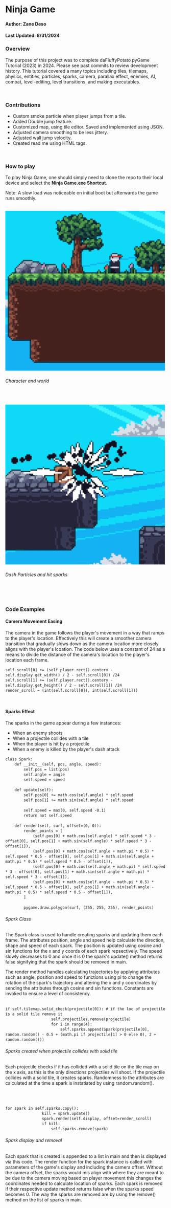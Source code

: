 # Ninja Game

<h4> Author: Zane Deso </h4>
<h4> Last Updated: 8/31/2024 </h4>


<h3> Overview </h3>
    <p>
    The purpose of this project was to complete daFluffyPotato pyGame Tutorial (2023) in 2024. Please see past commits to review development history. This tutorial covered a many topics including tiles, tilemaps, physics, entities, particles, sparks, camera, parallax effect, enemies, AI, combat, level-editing, level transitions, and making executables.
    </p>
<br>

<h3> Contributions </h3>
    <p>
        <ul>
            <li> Custom smoke particle when player jumps from a tile.
            <li> Added Double jump feature.
            <li> Customized map, using tile editor. Saved and implemented using JSON.
            <li> Adjusted camera smoothing to be less jittery.
            <li> Adjusted wall jump velocity.
            <li> Created read me using HTML tags.
        </ul>
    </p>
<br>

<h3> How to play </h3>
    <p>
    To play Ninja Game, one should simply need to clone the repo to their local device and select the <strong>Ninja Game.exe Shortcut</strong>.
    </p>
    <p>
    Note: A slow load was noticeable on initial boot but afterwards the game runs smoothly.
    </p>
<br>
<img src="Game_Screenshot_002.jpg">
<h6> Character and world </h6>
<br>
<br>


<img src="Game_Screenshot_001.jpg">
<h6> Dash Particles and hit sparks </h6>
<br>
<br>

<h3> Code Examples </h3>

<h4> Camera Movement Easing</h4>
<p>
The camera in the game follows the player's movement in a way that ramps to the player's location. Effectively this will create a smoother camera transition that gradually slows down as the camera location more closely aligns with the player's lcoation. The code below uses a constant of 24 as a means to divide the distance of the camera's location to the player's location each frame.
</p>

```
self.scroll[0] += (self.player.rect().centerx - self.display.get_width() / 2 - self.scroll[0]) /24
self.scroll[1] += (self.player.rect().centery - self.display.get_height() / 2 - self.scroll[1]) /24
render_scroll = (int(self.scroll[0]), int(self.scroll[1]))
```
<br>

<h4> Sparks Effect </h4>
<p>
The sparks in the game appear during a few instances:
    <ul>
        <li> When an enemy shoots
        <li> When a projectile collides with a tile
        <li> When the player is hit by a projectile
        <li> When a enemy is killed by the player's dash attack
    </ul>
</p>

```
class Spark:
    def __init__(self, pos, angle, speed):
        self.pos = list(pos)
        self.angle = angle
        self.speed = speed

    def update(self):
        self.pos[0] += math.cos(self.angle) * self.speed
        self.pos[1] += math.sin(self.angle) * self.speed

        self.speed = max(0, self.speed -0.1)
        return not self.speed
    
    def render(self, surf, offset=(0, 0)):
        render_points = [
            (self.pos[0] + math.cos(self.angle) * self.speed * 3 - offset[0], self.pos[1] + math.sin(self.angle) * self.speed * 3 - offset[1]),
            (self.pos[0] + math.cos(self.angle + math.pi * 0.5) * self.speed * 0.5 - offset[0], self.pos[1] + math.sin(self.angle + math.pi * 0.5) * self.speed * 0.5 - offset[1]),
            (self.pos[0] + math.cos(self.angle + math.pi) * self.speed * 3 - offset[0], self.pos[1] + math.sin(self.angle + math.pi) * self.speed * 3 - offset[1]),
            (self.pos[0] + math.cos(self.angle - math.pi * 0.5) * self.speed * 0.5 - offset[0], self.pos[1] + math.sin(self.angle - math.pi * 0.5) * self.speed * 0.5 - offset[1]),
        ]

        pygame.draw.polygon(surf, (255, 255, 255), render_points)
```
<h6> Spark Class </h6>
<p>
The Spark class is used to handle creating sparks and updating them each frame. The attributes position, angle and speed help calculate the direction, shape and speed of each spark. The position is updated using cosine and sin functions for the x and y coords of each spark repsectively. The speed slowly decreases to 0 and once it is 0 the spark's update() method returns false signifying that the spark should be removed in main.
</p>
<p>
The render method handles calculating trajectories by applying attributes such as angle, position and speed to functions using pi to change the rotation of the spark's trajectory and altering the x and y coordinates by sending the attributes through cosine and sin functions. Constants are invoked to ensure a level of consistency. 
<br>
<br>

```
if self.tilemap.solid_check(projectile[0]): # if the loc of projectile is a solid tile remove it
                    self.projectiles.remove(projectile)
                    for i in range(4):
                        self.sparks.append(Spark(projectile[0], random.random() - 0.5 + (math.pi if projectile[1] > 0 else 0), 2 + random.random()))
```
<h6> Sparks created when projectile collides with solid tile </h6>
<p>
Each projectile checks if it has collided with a solid tile on the tile map on the x axis, as this is the only directions projectiles will shoot. If the projectile collides with a solid tile, it creates sparks. Randomness to the attributes are calculated at the time a spark is instatiated by using random.random().
</p>
<br>
<br>

```
for spark in self.sparks.copy():
                kill = spark.update()
                spark.render(self.display, offset=render_scroll)
                if kill:
                    self.sparks.remove(spark)
```
<h6> Spark display and removal </h6>
<p>
Each spark that is created is appended to a list in main and then is displayed via this code. The render function for the spark instance is called with parameters of the game's display and including the camera offset. Without the camera offset, the sparks would mis align with where they are meant to be due to the camera moving based on player movement this changes the coordinates needed to calculate location of sparks. Each spark is removed if their respective update method returns false when the sparks speed becomes 0. The way the sparks are removed are by using the remove() method on the list of sparks in main.
</p>

    